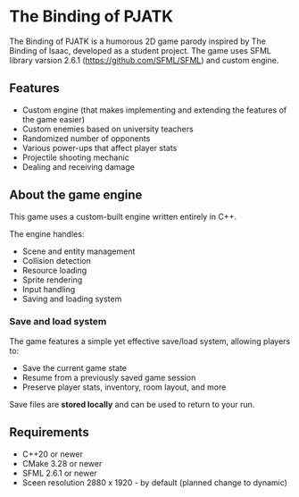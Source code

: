 # The Binding of PJATK

The Binding of PJATK is a humorous 2D game parody inspired by The Binding of Isaac, developed as a student project. The game uses SFML library varsion 2.6.1 (https://github.com/SFML/SFML) and custom engine.

## Features

- Custom engine (that makes implementing and extending the features of the game easier)
- Custom enemies based on university teachers
- Randomized number of opponents
- Various power-ups that affect player stats
- Projectile shooting mechanic
- Dealing and receiving damage

## About the game engine

This game uses a custom-built engine written entirely in C++.

The engine handles:

- Scene and entity management
- Collision detection
- Resource loading
- Sprite rendering
- Input handling
- Saving and loading system

### Save and load system

The game features a simple yet effective save/load system, allowing players to:

- Save the current game state
- Resume from a previously saved game session
- Preserve player stats, inventory, room layout, and more

Save files are **stored locally** and can be used to return to your run.

## Requirements

- C++20 or newer
- CMake 3.28 or newer
- SFML 2.6.1 or newer
- Sceen resolution 2880 x 1920 - by default (planned change to dynamic)
